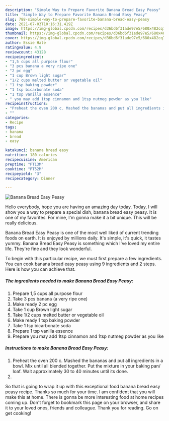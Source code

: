 ```yaml
---
description: "Simple Way to Prepare Favorite Banana Bread Easy Peasy"
title: "Simple Way to Prepare Favorite Banana Bread Easy Peasy"
slug: 788-simple-way-to-prepare-favorite-banana-bread-easy-peasy
date: 2021-07-03T10:16:31.419Z
image: https://img-global.cpcdn.com/recipes/d36bd6f31ade97e5/680x482cq70/banana-bread-easy-peasy-recipe-main-photo.jpg
thumbnail: https://img-global.cpcdn.com/recipes/d36bd6f31ade97e5/680x482cq70/banana-bread-easy-peasy-recipe-main-photo.jpg
cover: https://img-global.cpcdn.com/recipes/d36bd6f31ade97e5/680x482cq70/banana-bread-easy-peasy-recipe-main-photo.jpg
author: Essie Hale
ratingvalue: 4.9
reviewcount: 43128
recipeingredient:
- "1,5 cups all purpose flour"
- "3 pcs banana a very ripe one"
- "2 pc egg"
- "1 cup Brown light sugar"
- "1/2 cups melted butter or vegetable oil"
- "1 tsp baking powder"
- "1 tsp bicarbonate soda"
- "1 tsp vanilla essence"
- " you may add 1tsp cinnamon and 1tsp nutmeg powder as you like"
recipeinstructions:
- "Preheat the oven 200 c. Mashed the bananas and put all ingredients in a bowl. Mix until all blended together. Put the mixture in your baking pan/ loaf. Wait approximately 30 to 40 minutes until its done."
- ""
categories:
- Recipe
tags:
- banana
- bread
- easy

katakunci: banana bread easy 
nutrition: 180 calories
recipecuisine: American
preptime: "PT13M"
cooktime: "PT52M"
recipeyield: "3"
recipecategory: Dinner

---
```



![Banana Bread Easy Peasy](https://img-global.cpcdn.com/recipes/d36bd6f31ade97e5/680x482cq70/banana-bread-easy-peasy-recipe-main-photo.jpg)

Hello everybody, hope you are having an amazing day today. Today, I will show you a way to prepare a special dish, banana bread easy peasy. It is one of my favorites. For mine, I'm gonna make it a bit unique. This will be really delicious.



Banana Bread Easy Peasy is one of the most well liked of current trending foods on earth. It is enjoyed by millions daily. It's simple, it's quick, it tastes yummy. Banana Bread Easy Peasy is something which I've loved my entire life. They're fine and they look wonderful.


To begin with this particular recipe, we must first prepare a few ingredients. You can cook banana bread easy peasy using 9 ingredients and 2 steps. Here is how you can achieve that.

<!--inarticleads1-->

##### The ingredients needed to make Banana Bread Easy Peasy:

1. Prepare 1,5 cups all purpose flour
1. Take 3 pcs banana (a very ripe one)
1. Make ready 2 pc egg
1. Take 1 cup Brown light sugar
1. Take 1/2 cups melted butter or vegetable oil
1. Make ready 1 tsp baking powder
1. Take 1 tsp bicarbonate soda
1. Prepare 1 tsp vanilla essence
1. Prepare  you may add 1tsp cinnamon and 1tsp nutmeg powder as you like




<!--inarticleads2-->

##### Instructions to make Banana Bread Easy Peasy:

1. Preheat the oven 200 c. Mashed the bananas and put all ingredients in a bowl. Mix until all blended together. Put the mixture in your baking pan/ loaf. Wait approximately 30 to 40 minutes until its done.
1. 




So that is going to wrap it up with this exceptional food banana bread easy peasy recipe. Thanks so much for your time. I am confident that you will make this at home. There is gonna be more interesting food at home recipes coming up. Don't forget to bookmark this page on your browser, and share it to your loved ones, friends and colleague. Thank you for reading. Go on get cooking!
